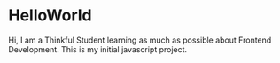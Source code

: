 # HelloWorld
Hi, I am a Thinkful Student learning as much as possible about Frontend Development. This is my initial javascript project.
